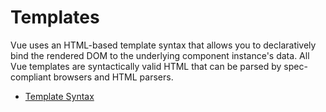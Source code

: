 # Templates

Vue uses an HTML-based template syntax that allows you to declaratively bind the rendered DOM to the underlying component instance's data. All Vue templates are syntactically valid HTML that can be parsed by spec-compliant browsers and HTML parsers.

- [Template Syntax](https://vuejs.org/guide/essentials/template-syntax.html)

